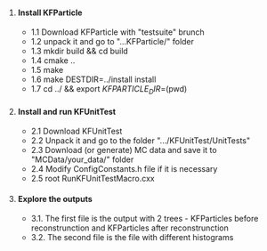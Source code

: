 1. #### Install KFParticle
     - 1.1 Download KFParticle with  "testsuite" brunch
     - 1.2 unpack it and go to "...KFParticle/" folder
     - 1.3 mkdir build && cd build
     - 1.4 cmake ..
     - 1.5 make
     - 1.6 make DESTDIR=../install install
     - 1.7 cd ../ && export $KFPARTICLE_DIR=$(pwd)

2. #### Install and run KFUnitTest
     - 2.1 Download KFUnitTest
     - 2.2 Unpack it and go to the folder ".../KFUnitTest/UnitTests"
     - 2.3 Download (or generate) MC data and save it to "MCData/your_data/" folder
     - 2.4 Modify ConfigConstants.h file if it is necessary
     - 2.5 root RunKFUnitTestMacro.cxx

3. #### Explore the outputs
     - 3.1. The first file is the output with 2 trees - KFParticles before reconstrunction and KFParticles after reconstrunction
     - 3.2. The second file is the file with different histograms
